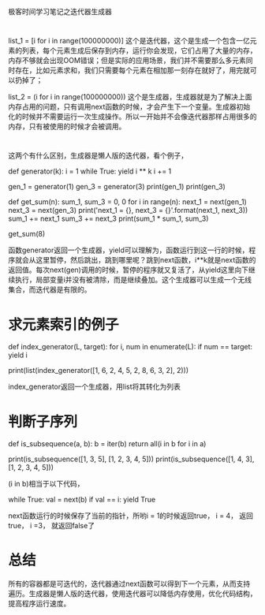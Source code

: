 极客时间学习笔记之迭代器生成器

#
list_1 = [i for i in range(100000000)]
这个是迭代器，这个是生成一个包含一亿元素的列表，每个元素生成后保存到内存，运行你会发现，它们占用了大量的内存，内存不够就会出现OOM错误；但是实际的应用场景，我们并不需要那么多元素同时存在，比如元素求和，我们只需要每个元素在相加那一刻存在就好了，用完就可以扔掉了；

list_2 = (i for i in range(100000000))
这个是生成器，生成器就是为了解决上面内存占用的问题，只有调用next函数的时候，才会产生下一个变量。生成器初始化的时候并不需要运行一次生成操作。所以一开始并不会像迭代器那样占用很多的内存，只有被使用的时候才会被调用。

#
这两个有什么区别，生成器是懒人版的迭代器，看个例子，

def generator(k):
        i = 1
        while True:
            yield i ** k
            i += 1

gen_1 = generator(1)
gen_3 = generator(3)
print(gen_1)
print(gen_3)

def get_sum(n):
        sum_1, sum_3 = 0, 0
        for i in range(n):
                next_1 = next(gen_1)
                next_3 = next(gen_3)
                print('next_1 = {}, next_3 = {}'.format(next_1, next_3))
                sum_1 += next_1
                sum_3 += next_3
        print(sum_1 * sum_1, sum_3)

get_sum(8)


函数generator返回一个生成器，yield可以理解为，函数运行到这一行的时候，程序就会从这里暂停，然后跳出，跳到哪里呢？跳到next函数，i**k就是next函数的返回值。每次next(gen)调用的时候，暂停的程序就又复活了，从yield这里向下继续执行，局部变量i并没有被清除，而是继续叠加。这个生成器可以生成一个无线集合，而迭代器是有限的。

# 求元素索引的例子

def index_generator(L, target):
        for i, num in enumerate(L):
                if num == target:
                    yield i

print(list(index_generator([1, 6, 2, 4, 5, 2, 8, 6, 3, 2], 2)))

index_generator返回一个生成器，用list将其转化为列表

# 判断子序列

def is_subsequence(a, b):
        b = iter(b)
        return all(i in b for i in a)

print(is_subsequence([1, 3, 5], [1, 2, 3, 4, 5]))
print(is_subsequence([1, 4, 3], [1, 2, 3, 4, 5]))

(i in b)相当于以下代码，

while True:
        val = next(b)
        if val == i:
            yield True
            
next函数运行的时候保存了当前的指针，所哟i = 1的时候返回true， i = 4， 返回true， i =3， 就返回false了

# 总结
所有的容器都是可迭代的，迭代器通过next函数可以得到下一个元素，从而支持遍历。生成器是懒人版的迭代器，使用迭代器可以降低内存使用，优化代码结构，提高程序运行速度。

                        

        







